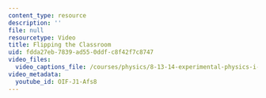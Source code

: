 ```yaml
---
content_type: resource
description: ''
file: null
resourcetype: Video
title: Flipping the Classroom
uid: fdda27eb-7839-ad55-0ddf-c8f42f7c8747
video_files:
  video_captions_file: /courses/physics/8-13-14-experimental-physics-i-ii-junior-lab-fall-2016-spring-2017/instructor-insights/prof.-gunther-rolands-insights/flipping-the-classroom/3032008.vtt
video_metadata:
  youtube_id: OIF-J1-Afs8
---
```

